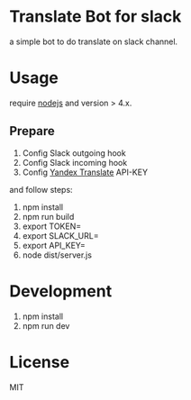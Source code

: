 # Translate Bot for slack

a simple bot to do translate on slack channel.

# Usage

require [nodejs](https://nodejs.org/en/download/) and version > 4.x.

## Prepare

1. Config Slack outgoing hook
2. Config Slack incoming hook
3. Config [Yandex Translate](https://tech.yandex.com/translate/) API-KEY

and follow steps:

1. npm install
2. npm run build
3. export TOKEN=<SLACK OUTGOING HOOK TOKEN>
4. export SLACK_URL=<SLACK INCOMING HOOK URL>
5. export API_KEY=<YANDEX TRANSLATE API-KEY>
6. node dist/server.js

# Development

1. npm install
2. npm run dev

# License

MIT
